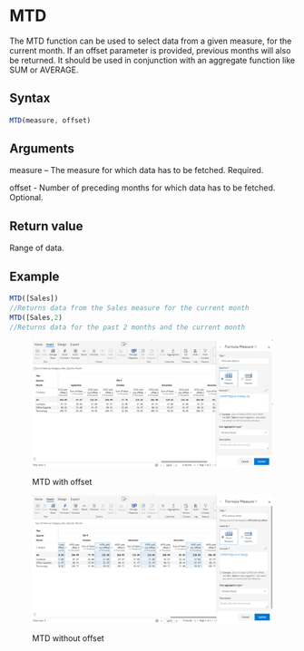 # MTD

The MTD function can be used to select data from a given measure, for the current month. If an offset parameter is provided, previous months will also be returned. It should be used in conjunction with an aggregate function like SUM or AVERAGE.&#x20;

## Syntax

```javascript
MTD(measure, offset)
```

## Arguments

measure – The measure for which data has to be fetched. Required.

offset -  Number of preceding months for which data has to be fetched. Optional.

## Return value

Range of data.

## Example

```javascript
MTD([Sales])
//Returns data from the Sales measure for the current month
MTD([Sales,2)
//Returns data for the past 2 months and the current month
```

<figure><img src="../../.gitbook/assets/image (10) (1) (1) (1) (1) (1) (1) (1) (1) (1) (1) (1) (1) (1).png" alt=""><figcaption><p>MTD with offset</p></figcaption></figure>

<figure><img src="../../.gitbook/assets/image (11) (1) (1) (1) (1) (1) (1) (1) (1) (1).png" alt=""><figcaption><p>MTD without offset</p></figcaption></figure>

